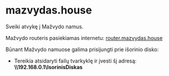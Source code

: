 # mazvydas.house

Sveiki atvykę į Mažvydo namus.

Mažvydo routeris pasiekiamas internetu: [router.mazvydas.house](http://router.mazvydas.house)

Būnant Mažvydo namuose galima prisijungti prie išorinio disko: 
* Tereikia atsidaryti failų tvarkyklę ir įvesti šį adresą: **\\\\192.168.0.1\IsorinisDiskas**

<!-- Būnant toliau nuo Mažvydo namų, išorinį diską galima pasiekti **per internetą** šiuo adresu: [router.mazvydas.house](http://router.mazvydas.house)
-->
